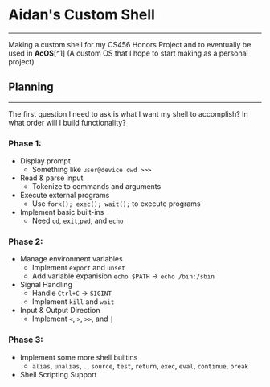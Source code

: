 # Aidan's Custom Shell
---
Making a custom shell for my CS456 Honors Project and to eventually be used in **AcOS**[^1] (A custom OS that I hope to start making as a personal project)

## Planning
---
The first question I need to ask is what I want my shell to accomplish? In what order will I build functionality?

### Phase 1:
- Display prompt
    - Something like `user@device cwd >>>`
- Read & parse input
    - Tokenize to commands and arguments
- Execute external programs
    - Use `fork(); exec(); wait();` to execute programs
- Implement basic built-ins
    - Need `cd`, `exit`,`pwd`, and `echo`

### Phase 2:
- Manage environment variables
    - Implement `export` and `unset`
    - Add variable expanision `echo $PATH` -> `echo /bin:/sbin`
- Signal Handling
    - Handle `Ctrl+C` -> `SIGINT`
    - Implement `kill` and `wait`
- Input & Output Direction
    - Implement `<`, `>`, `>>`, and `|`

### Phase 3:
- Implement some more shell builtins
    - `alias`, `unalias`, `.`, `source`, `test`, `return`, `exec`, `eval`, `continue`, `break`
- Shell Scripting Support
